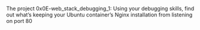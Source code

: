 The project 0x0E-web_stack_debugging_1:
Using your debugging skills, find out what’s keeping your Ubuntu container’s Nginx installation from listening on port 80

